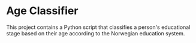 
# Age Classifier
This project contains a Python script that classifies a person's educational stage based on their age according to the Norwegian education system.